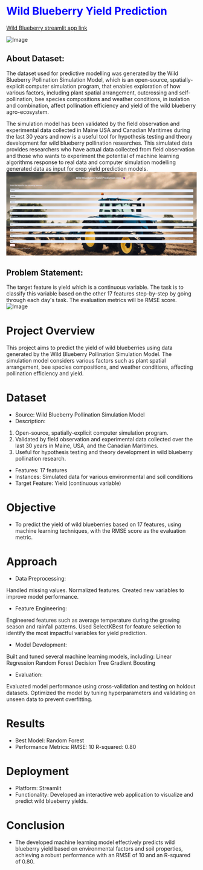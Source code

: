 # <span style="color: blue;">Wild Blueberry Yield Prediction</span>

 [Wild Blueberry streamlit app link](https://wild-blueberry-yield-prediction-bmjmre38bgfuvhkkn8ccbs.streamlit.app/)

 
![Image](https://github.com/Saurabhgithub1006/Wild-Blueberry-Yield-Prediction/blob/main/AppVideo-ezgif.com-video-to-gif-converter.gif?raw=true)


## About Dataset:
The dataset used for predictive modelling was generated by the Wild Blueberry Pollination Simulation Model, which is an open-source, spatially-explicit computer simulation program, that enables exploration of how various factors, including plant spatial arrangement, outcrossing and self-pollination, bee species compositions and weather conditions, in isolation and combination, affect pollination efficiency and yield of the wild blueberry agro-ecosystem.

The simulation model has been validated by the field observation and experimental data collected in Maine USA and Canadian Maritimes during the last 30 years and now is a useful tool for hypothesis testing and theory development for wild blueberry pollination researches. This simulated data provides researchers who have actual data collected from field observation and those who wants to experiment the potential of machine learning algorithms response to real data and computer simulation modelling generated data as input for crop yield prediction models.
![Image](https://github.com/Saurabhgithub1006/Wild-Blueberry-Yield-Prediction/blob/main/Screenshot%20(302).png?raw=true.jpg)

## Problem Statement:
The target feature is yield which is a continuous variable. The task is to classify this variable based on the other 17 features step-by-step by going through each day's task. The evaluation metrics will be RMSE score.
![Image]( https://img.freepik.com/free-vector/fresh-blueberries-with-water-drops-green-leaves-white-background-realistic-vector-illustration_1284-77363.jpg)


# Project Overview
This project aims to predict the yield of wild blueberries using data generated by the Wild Blueberry Pollination Simulation Model. The simulation model considers various factors such as plant spatial arrangement, bee species compositions, and weather conditions, affecting pollination efficiency and yield.

# Dataset
* Source: Wild Blueberry Pollination Simulation Model
* Description:
1. Open-source, spatially-explicit computer simulation program.
2. Validated by field observation and experimental data collected over the last 30 years in Maine, USA, and the Canadian Maritimes.
3. Useful for hypothesis testing and theory development in wild blueberry pollination research.
* Features: 17 features
* Instances: Simulated data for various environmental and soil conditions
* Target Feature: Yield (continuous variable)
# Objective
* To predict the yield of wild blueberries based on 17 features, using machine learning techniques, with the RMSE score as the evaluation metric.

# Approach
* Data Preprocessing:

Handled missing values.
Normalized features.
Created new variables to improve model performance.
* Feature Engineering:

Engineered features such as average temperature during the growing season and rainfall patterns.
Used SelectKBest for feature selection to identify the most impactful variables for yield prediction.
* Model Development:

Built and tuned several machine learning models, including:
Linear Regression
Random Forest
Decision Tree
Gradient Boosting
* Evaluation:

Evaluated model performance using cross-validation and testing on holdout datasets.
Optimized the model by tuning hyperparameters and validating on unseen data to prevent overfitting.
# Results
* Best Model: Random Forest
* Performance Metrics:
RMSE: 10
R-squared: 0.80
# Deployment
* Platform: Streamlit
* Functionality: Developed an interactive web application to visualize and predict wild blueberry yields.
# Conclusion
* The developed machine learning model effectively predicts wild blueberry yield based on environmental factors and soil properties, achieving a robust performance with an RMSE of 10 and an R-squared of 0.80.





